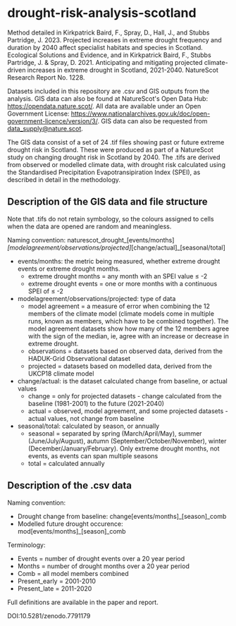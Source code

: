 # drought-risk-analysis-scotland 

Method detailed in Kirkpatrick Baird, F., Spray, D., Hall, J., and Stubbs Partridge, J. 2023. Projected increases in extreme drought frequency and duration by 2040 affect specialist habitats and species in Scotland. Ecological Solutions and Evidence, and in Kirkpatrick Baird, F., Stubbs Partridge, J. & Spray, D. 2021. Anticipating and mitigating projected climate-driven increases in extreme drought in Scotland, 2021-2040. NatureScot Research Report No. 1228. 

Datasets included in this repository are .csv and GIS outputs from the analysis. GIS data can also be found at NatureScot's Open Data Hub: https://opendata.nature.scot/. All data are available under an Open Government License: https://www.nationalarchives.gov.uk/doc/open-government-licence/version/3/. GIS data can also be requested from data_supply@nature.scot.

The GIS data consist of a set of 24 .tif files showing past or future extreme drought risk in Scotland. These were produced as part of a NatureScot study on 
changing drought risk in Scotland by 2040. The .tifs are derived from observed or modelled climate data, with drought risk calculated using the Standardised
Precipitation Evapotransipiration Index (SPEI), as described in detail in the methodology. 

## Description of the GIS data and file structure

Note that .tifs do not retain symbology, so the colours assigned to cells when the data are opened are random and meaningless. 

Naming convention: naturescot_drought_[events/months]_[modelagreement/observations/projected]_[change/actual]_[seasonal/total]

- events/months: the metric being measured, whether extreme drought events or extreme drought months.
    - extreme drought months = any month with an SPEI value ≤ -2
    - extreme drought events = one or more months with a continuous SPEI of ≤ -2
- modelagreement/observations/projected: type of data
    - model agreement = a measure of error when combining the 12 members of the climate model (climate models come in multiple runs, known as members, which have to be combined together). The model agreement datasets show how many of the 12 members agree with the sign of the median, ie, agree with an increase or decrease in extreme drought.
    - observations = datasets based on observed data, derived from the HADUK-Grid Observational dataset
    - projected = datasets based on modelled data, derived from the UKCP18 climate model
- change/actual: is the dataset calculated change from baseline, or actual values
    - change = only for projected datasets - change calculated from the baseline (1981-2001) to the future (2021-2040)
    - actual = observed, model agreement, and some projected datasets - actual values, not change from baseline
- seasonal/total: calculated by season, or annually
    - seasonal = separated by spring (March/April/May), summer (June/July/August), autumn (September/October/November), winter (December/January/February). Only extreme drought months, not events, as events can span multiple seasons
    - total = calculated annually

## Description of the .csv data

Naming convention:
- Drought change from baseline: change[events/months]_[season]_comb
- Modelled future drought occurence: mod[events/months]_[season]_comb

Terminology:
- Events = number of drought events over a 20 year period 
- Months = number of drought months over a 20 year period
- Comb = all model members combined
- Present_early = 2001-2010
- Present_late = 2011-2020

Full definitions are available in the paper and report.

DOI:10.5281/zenodo.7791179
